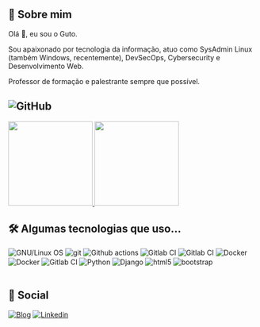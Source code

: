 ## 🚀 Sobre mim

Olá 👋, eu sou o Guto.

Sou apaixonado por tecnologia da informação, atuo como SysAdmin Linux (também Windows, recentemente), DevSecOps, Cybersecurity e Desenvolvimento Web.

Professor de formação e palestrante sempre que possível.

##  ![GitHub](https://img.shields.io/badge/github-%23121011.svg?style=for-the-badge&logo=github&logoColor=white)
<div>
<a href="https://github.com/gutobrutus">
    <img height="170em" src="https://github-readme-stats.vercel.app/api?username=gutobrutus&show_icons=true&theme=dracula&include_all_commits=true&count_private=true" />
    <img height="170em" src="https://github-readme-stats.vercel.app/api/top-langs/?username=gutobrutus&layout=compact&langs_count=10&theme=dracula">
</a>
</div>

## 🛠 Algumas tecnologias que uso...

<div style="display: inline_block">
  <img align="center" alt="GNU/Linux OS" src="https://img.shields.io/badge/Linux-FCC624?style=for-the-badge&logo=linux&logoColor=black" />
  <img align="center" alt="git" src="https://img.shields.io/badge/GIT-E44C30?style=for-the-badge&logo=git&logoColor=white">
  <img align="center" alt="Github actions" src="https://img.shields.io/badge/github%20actions-%232671E5.svg?style=for-the-badge&logo=githubactions&logoColor=white" />
  <img align="center" alt="Gitlab CI" src="https://img.shields.io/badge/gitlab%20ci-%23181717.svg?style=for-the-badge&logo=gitlab&logoColor=white">
  <img align="center" alt="Gitlab CI" src="https://img.shields.io/badge/kubernetes-%23326ce5.svg?style=for-the-badge&logo=kubernetes&logoColor=white">
  <img align="center" alt="Docker" src="https://img.shields.io/badge/docker-%230db7ed.svg?style=for-the-badge&logo=docker&logoColor=white">
  <img align="center" alt="Docker" src="https://img.shields.io/badge/rancher-%230075A8.svg?style=for-the-badge&logo=rancher&logoColor=white">
  <img align="center" alt="Gitlab CI" src="https://img.shields.io/badge/Amazon_AWS-FF9900?style=for-the-badge&logo=amazonaws&logoColor=white">
  <img align="center" alt="Python" src="https://img.shields.io/badge/Python-14354C?style=for-the-badge&logo=python&logoColor=white" />
  <img align="center" alt="Django" src="https://img.shields.io/badge/Django-092E20?style=for-the-badge&logo=django&logoColor=white" />
  <img align="center" alt="html5" src="https://img.shields.io/badge/HTML5-E34F26?style=for-the-badge&logo=html5&logoColor=white" />
  <img align="center" alt="bootstrap" src="https://img.shields.io/badge/bootstrap-%238511FA.svg?style=for-the-badge&logo=bootstrap&logoColor=white" />
</div><br/>


## 🔗 Social

[![Blog](https://img.shields.io/badge/dev.to-0A0A0A?style=for-the-badge&logo=devdotto&logoColor=white)](https://dev.to/gutobrutus)
[![Linkedin](https://img.shields.io/badge/LinkedIn-0077B5?style=for-the-badge&logo=linkedin&logoColor=white)](https://www.linkedin.com/in/gutoribeiro/)


<!--
**gutobrutus/gutobrutus** is a ✨ _special_ ✨ repository because its `README.md` (this file) appears on your GitHub profile.

Here are some ideas to get you started:

- 🔭 I’m currently working on ...
- 🌱 I’m currently learning ...
- 👯 I’m looking to collaborate on ...
- 🤔 I’m looking for help with ...
- 💬 Ask me about ...
- 📫 How to reach me: ...
- 😄 Pronouns: ...
- ⚡ Fun fact: ...
-->
